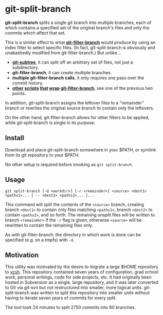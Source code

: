 # git-split-branch

**git-split-branch** splits a single git branch into multiple branches, each
of which contains a specified set of the original branch's files and only the
commits which affect that set.

This is a similar effect to what
[**git-filter-branch**][2]
would produce by using an index filter to select specific files.  (In fact,
git-split-branch is obviously and unabashedly modified from
git-filter-branch.)  But unlike...

* **[git-subtree][1]**, it can split off an arbitrary set of files, not just a
  subdirectory.
* **git-filter-branch**, it can create multiple branches.
* **multiple git-filter-branch calls**, it only requires one pass over the
  commit history.
* **[other][3] [scripts][4] [that][5] [wrap][6] [git-filter-branch][7]**, see
  one of the previous two points.

[1]: https://github.com/git/git/blob/master/contrib/subtree/git-subtree.sh
[2]: https://github.com/git/git/blob/master/git-filter-branch.sh
[3]: https://github.com/ajdruff/git-splits
[4]: https://github.com/vangorra/git_split
[5]: https://github.com/phord/git-split/blob/master/git-split.sh
[6]: https://gist.github.com/aseigneurin/7531087
[7]: https://gist.github.com/tijn/5301258

In addition, git-split-branch assigns the leftover files to a "remainder"
branch or rewrites the original source branch to contain only the leftovers.

On the other hand, git-filter-branch allows for other filters to be applied,
while git-split-branch is single in its purpose.

## Install

Download and place git-split-branch somewhere in your $PATH, or symlink from its git repository to your $PATH.

No other setup is required before invoking as `git split-branch`.

## Usage

    git split-branch [-d <workdir>] [-r <remainder>] <source> <dest1> <paths1>... [ -- <dest2> <paths2>... ]...

This command will split the contents of the `<source>` branch, creating branch
`<dest1>` to contain only files matching `<paths1>`, branch `<dest2>` to
contain `<paths2>`, and so forth.  The remaining unsplit files will be written
to branch `<remainder>` if the `-r` flag is given; otherwise `<source>` will
be rewritten to contain the remaining files only.

As with git-filter-branch, the directory in which work is done can be
specified (e.g. on a tmpfs) with `-d`.

## Motivation

This utility was motivated by the desire to migrate a large $HOME repository
to [vcsh](https://github.com/RichiH/vcsh).  This repository contained seven
years of configuration, grad school work, personal writings, code for side
projects, etc.  It had originally been hosted in Subversion as a single, large
repository, and it was later converted to Git via git-svn but not restructured
into smaller, more logical units.  git-split-branch was written to split this
repository into smaller units without having to iterate seven years of commits
for every split.

The tool took 24 minutes to split 2750 commits into 60 branches.
